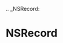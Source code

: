 [//]: # (THE CONTENT BELOW IS GENERATED. DO NOT EDIT.)
.. _NSRecord:

# NSRecord
[//]: # (ADD YOUR NOTES BELOW. THESE WILL BE PICKED EVERY TIME THE DOCS ARE REGENERATED. //end)
